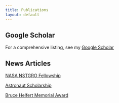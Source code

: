```yaml
---
title: Publications 
layout: default
---
```

## Google Scholar
For a comprehensive listing, see my [Google Scholar](https://scholar.google.com/citations?user=xi-inBMAAAAJ&hl=en)

## News Articles

[NASA NSTGRO Fellowship](https://engineering.purdue.edu/AAE/spotlights/2022/2022-0610-nasa-fellowship-3d-printing-aerospace-composites)

[Astronaut Scholarship](https://engineering.purdue.edu/Engr/AboutUs/News/Spotlights/2021/kirchhoff-astro-schol?utm_source=purdue-news&utm_medium=social&utm_campaign=coe-news)

[Bruce Helfert Memorial Award](https://engineering.purdue.edu/AAE/spotlights/2021/2021-0413HelfertAward)